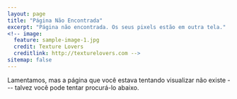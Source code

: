 ```yaml
---
layout: page
title: "Página Não Encontrada"
excerpt: "Página não encontrada. Os seus pixels estão em outra tela."
<!-- image:
  feature: sample-image-1.jpg
  credit: Texture Lovers
  creditlink: http://texturelovers.com -->
sitemap: false
---  
```


Lamentamos, mas a página que você estava tentando visualizar não existe --- talvez você pode tentar procurá-lo abaixo.

<script type="text/javascript">
  var GOOG_FIXURL_LANG = 'pt';
  var GOOG_FIXURL_SITE = '{{ site.url }}'
</script>
<script type="text/javascript"
  src="http://linkhelp.clients.google.com/tbproxy/lh/wm/fixurl.js">
</script>